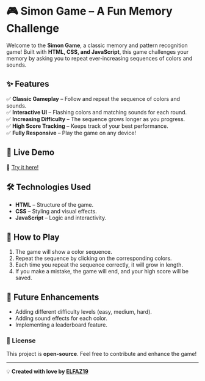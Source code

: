# 🎮 Simon Game – A Fun Memory Challenge  

Welcome to the **Simon Game**, a classic memory and pattern recognition game! Built with **HTML, CSS, and JavaScript**, this game challenges your memory by asking you to repeat ever-increasing sequences of colors and sounds.  

## ✨ Features  
✅ **Classic Gameplay** – Follow and repeat the sequence of colors and sounds.  
✅ **Interactive UI** – Flashing colors and matching sounds for each round.  
✅ **Increasing Difficulty** – The sequence grows longer as you progress.  
✅ **High Score Tracking** – Keeps track of your best performance.  
✅ **Fully Responsive** – Play the game on any device!  

## 🚀 Live Demo  
🔗 [Try it here!](https://elfaz19.github.io/Simon-game/)  

## 🛠️ Technologies Used  
- **HTML** – Structure of the game.  
- **CSS** – Styling and visual effects.  
- **JavaScript** – Logic and interactivity.  

## 📌 How to Play  
1. The game will show a color sequence.  
2. Repeat the sequence by clicking on the corresponding colors.  
3. Each time you repeat the sequence correctly, it will grow in length.  
4. If you make a mistake, the game will end, and your high score will be saved.  

## 📅 Future Enhancements  
- Adding different difficulty levels (easy, medium, hard).  
- Adding sound effects for each color.  
- Implementing a leaderboard feature.  

### 📜 License  
This project is **open-source**. Feel free to contribute and enhance the game!  

---

💡 **Created with love by [ELFAZ19](https://github.com/elfaz19)**  
